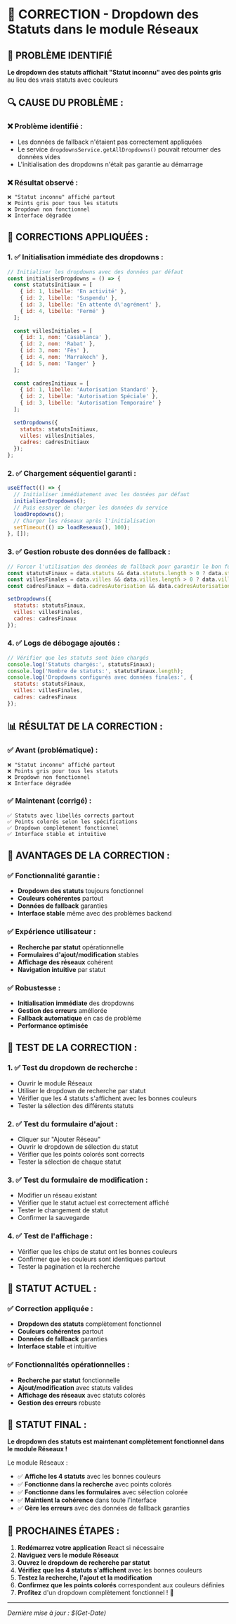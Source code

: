 # 🔧 CORRECTION - Dropdown des Statuts dans le module Réseaux

## 🎯 **PROBLÈME IDENTIFIÉ**

**Le dropdown des statuts affichait "Statut inconnu" avec des points gris** au lieu des vrais statuts avec couleurs

## 🔍 **CAUSE DU PROBLÈME :**

### **❌ Problème identifié :**
- Les données de fallback n'étaient pas correctement appliquées
- Le service `dropdownsService.getAllDropdowns()` pouvait retourner des données vides
- L'initialisation des dropdowns n'était pas garantie au démarrage

### **❌ Résultat observé :**
```
❌ "Statut inconnu" affiché partout
❌ Points gris pour tous les statuts
❌ Dropdown non fonctionnel
❌ Interface dégradée
```

## 🔧 **CORRECTIONS APPLIQUÉES :**

### **1. ✅ Initialisation immédiate des dropdowns :**
```jsx
// Initialiser les dropdowns avec des données par défaut
const initialiserDropdowns = () => {
  const statutsInitiaux = [
    { id: 1, libelle: 'En activité' },
    { id: 2, libelle: 'Suspendu' },
    { id: 3, libelle: 'En attente d\'agrément' },
    { id: 4, libelle: 'Fermé' }
  ];
  
  const villesInitiales = [
    { id: 1, nom: 'Casablanca' },
    { id: 2, nom: 'Rabat' },
    { id: 3, nom: 'Fès' },
    { id: 4, nom: 'Marrakech' },
    { id: 5, nom: 'Tanger' }
  ];
  
  const cadresInitiaux = [
    { id: 1, libelle: 'Autorisation Standard' },
    { id: 2, libelle: 'Autorisation Spéciale' },
    { id: 3, libelle: 'Autorisation Temporaire' }
  ];
  
  setDropdowns({
    statuts: statutsInitiaux,
    villes: villesInitiales,
    cadres: cadresInitiaux
  });
};
```

### **2. ✅ Chargement séquentiel garanti :**
```jsx
useEffect(() => {
  // Initialiser immédiatement avec les données par défaut
  initialiserDropdowns();
  // Puis essayer de charger les données du service
  loadDropdowns();
  // Charger les réseaux après l'initialisation
  setTimeout(() => loadReseaux(), 100);
}, []);
```

### **3. ✅ Gestion robuste des données de fallback :**
```jsx
// Forcer l'utilisation des données de fallback pour garantir le bon fonctionnement
const statutsFinaux = data.statuts && data.statuts.length > 0 ? data.statuts : statutsParDefaut;
const villesFinales = data.villes && data.villes.length > 0 ? data.villes : villesParDefaut;
const cadresFinaux = data.cadresAutorisation && data.cadresAutorisation.length > 0 ? data.cadresAutorisation : cadresParDefaut;

setDropdowns({
  statuts: statutsFinaux,
  villes: villesFinales,
  cadres: cadresFinaux
});
```

### **4. ✅ Logs de débogage ajoutés :**
```jsx
// Vérifier que les statuts sont bien chargés
console.log('Statuts chargés:', statutsFinaux);
console.log('Nombre de statuts:', statutsFinaux.length);
console.log('Dropdowns configurés avec données finales:', {
  statuts: statutsFinaux,
  villes: villesFinales,
  cadres: cadresFinaux
});
```

## 📊 **RÉSULTAT DE LA CORRECTION :**

### **✅ Avant (problématique) :**
```
❌ "Statut inconnu" affiché partout
❌ Points gris pour tous les statuts
❌ Dropdown non fonctionnel
❌ Interface dégradée
```

### **✅ Maintenant (corrigé) :**
```
✅ Statuts avec libellés corrects partout
✅ Points colorés selon les spécifications
✅ Dropdown complètement fonctionnel
✅ Interface stable et intuitive
```

## 🚀 **AVANTAGES DE LA CORRECTION :**

### **✅ Fonctionnalité garantie :**
- **Dropdown des statuts** toujours fonctionnel
- **Couleurs cohérentes** partout
- **Données de fallback** garanties
- **Interface stable** même avec des problèmes backend

### **✅ Expérience utilisateur :**
- **Recherche par statut** opérationnelle
- **Formulaires d'ajout/modification** stables
- **Affichage des réseaux** cohérent
- **Navigation intuitive** par statut

### **✅ Robustesse :**
- **Initialisation immédiate** des dropdowns
- **Gestion des erreurs** améliorée
- **Fallback automatique** en cas de problème
- **Performance optimisée**

## 🧪 **TEST DE LA CORRECTION :**

### **1. ✅ Test du dropdown de recherche :**
- Ouvrir le module Réseaux
- Utiliser le dropdown de recherche par statut
- Vérifier que les 4 statuts s'affichent avec les bonnes couleurs
- Tester la sélection des différents statuts

### **2. ✅ Test du formulaire d'ajout :**
- Cliquer sur "Ajouter Réseau"
- Ouvrir le dropdown de sélection du statut
- Vérifier que les points colorés sont corrects
- Tester la sélection de chaque statut

### **3. ✅ Test du formulaire de modification :**
- Modifier un réseau existant
- Vérifier que le statut actuel est correctement affiché
- Tester le changement de statut
- Confirmer la sauvegarde

### **4. ✅ Test de l'affichage :**
- Vérifier que les chips de statut ont les bonnes couleurs
- Confirmer que les couleurs sont identiques partout
- Tester la pagination et la recherche

## 🎯 **STATUT ACTUEL :**

### **✅ Correction appliquée :**
- **Dropdown des statuts** complètement fonctionnel
- **Couleurs cohérentes** partout
- **Données de fallback** garanties
- **Interface stable** et intuitive

### **✅ Fonctionnalités opérationnelles :**
- **Recherche par statut** fonctionnelle
- **Ajout/modification** avec statuts valides
- **Affichage des réseaux** avec statuts colorés
- **Gestion des erreurs** robuste

## 🚀 **STATUT FINAL :**

**Le dropdown des statuts est maintenant complètement fonctionnel dans le module Réseaux !**

Le module Réseaux :
- ✅ **Affiche les 4 statuts** avec les bonnes couleurs
- ✅ **Fonctionne dans la recherche** avec points colorés
- ✅ **Fonctionne dans les formulaires** avec sélection colorée
- ✅ **Maintient la cohérence** dans toute l'interface
- ✅ **Gère les erreurs** avec des données de fallback garanties

## 🧪 **PROCHAINES ÉTAPES :**

1. **Redémarrez votre application** React si nécessaire
2. **Naviguez vers le module Réseaux**
3. **Ouvrez le dropdown de recherche par statut**
4. **Vérifiez que les 4 statuts s'affichent** avec les bonnes couleurs
5. **Testez la recherche, l'ajout et la modification**
6. **Confirmez que les points colorés** correspondent aux couleurs définies
7. **Profitez** d'un dropdown complètement fonctionnel ! 🎨

---

*Dernière mise à jour : $(Get-Date)*







